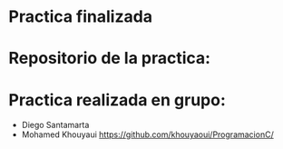 # Practica finalizada

# Repositorio de la practica:
# Practica realizada en grupo:
- Diego Santamarta
- Mohamed Khouyaui
https://github.com/khouyaoui/ProgramacionC/
